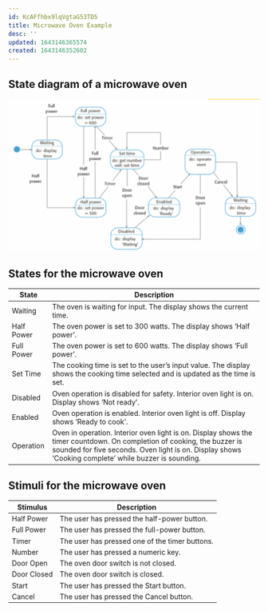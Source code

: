 ```yaml
---
id: KcAFfhbx9lqVgtaG53TD5
title: Microwave Oven Example
desc: ''
updated: 1643146365574
created: 1643146352602
---
```


## State diagram of a microwave oven
![](/assets/images/2022-01-25-14-28-22.png)
## States for the microwave oven
| State      | Description                                                                                                                                                                                                                     |
| ---------- | ------------------------------------------------------------------------------------------------------------------------------------------------------------------------------------------------------------------------------- |
| Waiting    | The oven is waiting for input. The display shows the current time.                                                                                                                                                              |
| Half Power | The oven power is set to 300 watts. The display shows ‘Half power’.                                                                                                                                                             |
| Full Power | The oven power is set to 600 watts. The display shows ‘Full power’.                                                                                                                                                             |
| Set Time   | The cooking time is set to the user’s input value. The display shows the cooking time selected and is updated as the time is set.                                                                                               |
| Disabled   | Oven operation is disabled for safety. Interior oven light is on. Display shows ‘Not ready’.                                                                                                                                    |
| Enabled    | Oven operation is enabled. Interior oven light is off. Display shows ‘Ready to cook’.                                                                                                                                           |
| Operation  | Oven in operation. Interior oven light is on. Display shows the timer countdown. On completion of cooking, the buzzer is sounded for five seconds. Oven light is on. Display shows ‘Cooking complete’ while buzzer is sounding. |
## Stimuli for the microwave oven
| Stimulus    | Description                                    |
| ----------- | ---------------------------------------------- |
| Half Power  | The user has pressed the half-power button.    |
| Full Power  | The user has pressed the full-power button.    |
| Timer       | The user has pressed one of the timer buttons. |
| Number      | The user has pressed a numeric key.            |
| Door Open   | The oven door switch is not closed.            |
| Door Closed | The oven door switch is closed.                |
| Start       | The user has pressed the Start button.         |
| Cancel      | The user has pressed the Cancel button.        |
